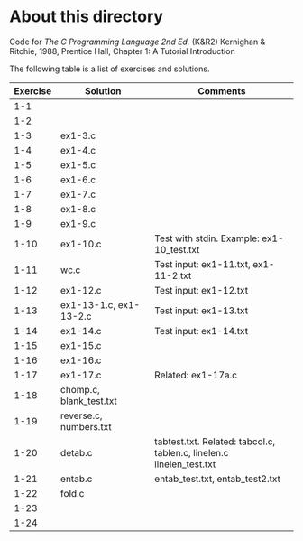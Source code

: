# About this directory 
Code for _The C Programming Language 2nd Ed._ (K&R2) Kernighan & Ritchie, 1988, Prentice Hall, Chapter 1:  A Tutorial Introduction

The following table is a list of exercises and solutions.

|Exercise|Solution|Comments|
|--------|--------|--------|
|1-1 	 | ||
|1-2  	 |     ||
|1-3     | ex1-3.c  ||
|1-4     | ex1-4.c||
|1-5     | ex1-5.c ||
|1-6     | ex1-6.c ||
|1-7     |  ex1-7.c ||
|1-8     |  ex1-8.c     ||
|1-9     |  ex1-9.c ||
|1-10 	 | ex1-10.c  | Test with stdin. Example: ex1-10_test.txt |
|1-11    | wc.c | Test input: ex1-11.txt, ex1-11-2.txt|
|1-12  	 | ex1-12.c     | Test input: ex1-12.txt|
|1-13    | ex1-13-1.c, ex1-13-2.c | Test input: ex1-13.txt|
|1-14    | ex1-14.c     |Test input: ex1-14.txt|
|1-15    | ex1-15.c     ||
|1-16    | ex1-16.c     ||
|1-17    | ex1-17.c     | Related: ex1-17a.c |
|1-18    | chomp.c, blank_test.txt     ||
|1-19    | reverse.c, numbers.txt     ||
|1-20    | detab.c     |tabtest.txt. Related: tabcol.c, tablen.c, linelen.c <br /> linelen_test.txt|
|1-21    | entab.c     |entab_test.txt, entab_test2.txt|
|1-22    | fold.c     ||
|1-23    |      ||
|1-24    |      ||
